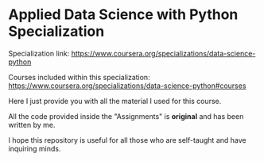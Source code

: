 # Applied Data Science with Python Specialization

Specialization link: https://www.coursera.org/specializations/data-science-python

Courses included within this specialization: https://www.coursera.org/specializations/data-science-python#courses


Here I just provide you with all the material I used for this course.

All the code provided inside the "Assignments" is **original** and has been written by me.

I hope this repository is useful for all those who are self-taught and have inquiring minds.
